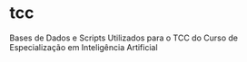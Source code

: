 # tcc
Bases de Dados e Scripts Utilizados para o TCC do Curso de Especialização em Inteligência Artificial
